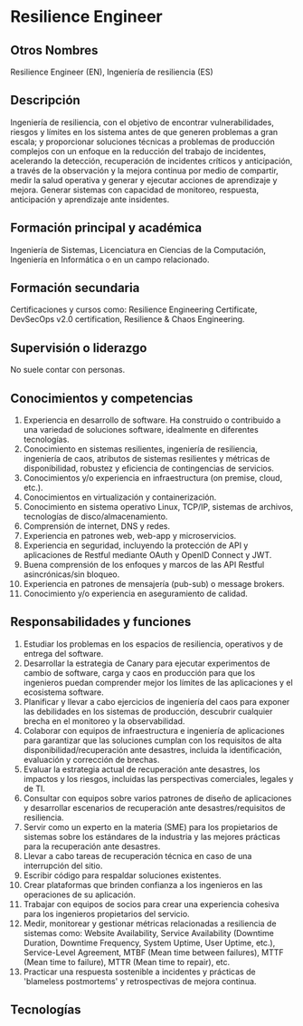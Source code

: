 # Resilience Engineer

## Otros Nombres

Resilience Engineer (EN), Ingeniería de resiliencia (ES)

## Descripción

Ingeniería de resiliencia, con el objetivo de encontrar vulnerabilidades, riesgos y límites en los sistema antes de que generen problemas a gran escala; y proporcionar soluciones técnicas a problemas de producción complejos con un enfoque en la reducción del trabajo de incidentes, acelerando la detección, recuperación de incidentes críticos y anticipación, a través de la observación y la mejora continua por medio de compartir, medir la salud operativa y generar y ejecutar acciones de aprendizaje y mejora. Generar sistemas con capacidad de monitoreo, respuesta, anticipación y aprendizaje ante insidentes.

## Formación principal y académica

Ingeniería de Sistemas, Licenciatura en Ciencias de la Computación, Ingeniería en Informática o en un campo relacionado.

## Formación secundaria

Certificaciones y cursos como: Resilience Engineering Certificate, DevSecOps v2.0 certification, Resilience & Chaos Engineering.

## Supervisión o liderazgo

No suele contar con personas.

## Conocimientos y competencias

1.	Experiencia en desarrollo de software. Ha construido o contribuido a una variedad de soluciones software, idealmente en diferentes tecnologías.
2. Conocimiento en sistemas resilientes, ingeniería de resiliencia, ingeniería de caos, atributos de sistemas resilientes y métricas de disponibilidad, robustez y eficiencia de contingencias de servicios.
3.	Conocimientos y/o experiencia en infraestructura (on premise, cloud, etc.).
4.	Conocimientos en virtualización y containerización.
5.	Conocimiento en sistema operativo Linux, TCP/IP, sistemas de archivos, tecnologías de disco/almacenamiento.
6.	Comprensión de internet, DNS y redes.
7.	Experiencia en patrones web, web-app y microservicios.
8.	Experiencia en seguridad, incluyendo la protección de API y aplicaciones de Restful mediante OAuth y OpenID Connect y JWT.
9.	Buena comprensión de los enfoques y marcos de las API Restful asincrónicas/sin bloqueo.
10.	Experiencia en patrones de mensajería (pub-sub) o message brokers.
11.	Conocimiento y/o experiencia en aseguramiento de calidad.


## Responsabilidades y funciones

1.	Estudiar los problemas en los espacios de resiliencia, operativos y de entrega del software.
2.	Desarrollar la estrategia de Canary para ejecutar experimentos de cambio de software, carga y caos en producción para que los ingenieros puedan comprender mejor los límites de las aplicaciones y el ecosistema software.
3.	Planificar y llevar a cabo ejercicios de ingeniería del caos para exponer las debilidades en los sistemas de producción, descubrir cualquier brecha en el monitoreo y la observabilidad.
4.	Colaborar con equipos de infraestructura e ingeniería de aplicaciones para garantizar que las soluciones cumplan con los requisitos de alta disponibilidad/recuperación ante desastres, incluida la identificación, evaluación y corrección de brechas.
5.	Evaluar la estrategia actual de recuperación ante desastres, los impactos y los riesgos, incluidas las perspectivas comerciales, legales y de TI.
6.	Consultar con equipos sobre varios patrones de diseño de aplicaciones y desarrollar escenarios de recuperación ante desastres/requisitos de resiliencia.
7.	Servir como un experto en la materia (SME) para los propietarios de sistemas sobre los estándares de la industria y las mejores prácticas para la recuperación ante desastres.
8.	Llevar a cabo tareas de recuperación técnica en caso de una interrupción del sitio.
9.	Escribir código para respaldar soluciones existentes.
10.	Crear plataformas que brinden confianza a los ingenieros en las operaciones de su aplicación.
11.	Trabajar con equipos de socios para crear una experiencia cohesiva para los ingenieros propietarios del servicio.
12. Medir, monitorear y gestionar métricas relacionadas a resiliencia de sistemas como: Website Availability, Service Availability (Downtime Duration, Downtime Frequency, System Uptime, User Uptime, etc.), Service-Level Agreement, MTBF (Mean time between failures), MTTF (Mean time to failure), MTTR (Mean time to repair), etc. 
13. Practicar una respuesta sostenible a incidentes y prácticas de 'blameless postmortems' y retrospectivas de mejora continua.


## Tecnologías


